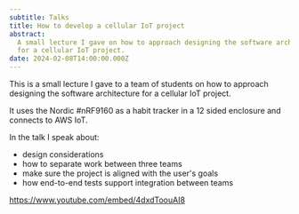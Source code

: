 ```yaml
---
subtitle: Talks
title: How to develop a cellular IoT project
abstract:
  A small lecture I gave on how to approach designing the software architecture
  for a cellular IoT project.
date: 2024-02-08T14:00:00.000Z
---
```


This is a small lecture I gave to a team of students on how to approach
designing the software architecture for a cellular IoT project.

It uses the Nordic #nRF9160 as a habit tracker in a 12 sided enclosure and
connects to AWS IoT.

In the talk I speak about:

- design considerations
- how to separate work between three teams
- make sure the project is aligned with the user's goals
- how end-to-end tests support integration between teams

<https://www.youtube.com/embed/4dxdToouAI8>
